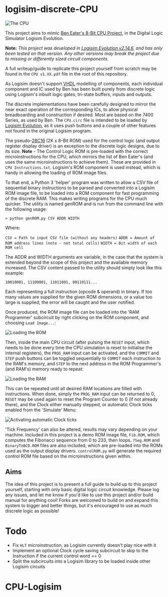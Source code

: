 # logisim-discrete-CPU

![The CPU](https://i.imgur.com/aIL39s7.png)

This project aims to mimic [Ben Eater's 8-Bit CPU Project](https://eater.net/8bit), in the Digital Logic Simulator Logisim Evolution.

**Note:** *This project was developed in [Logisim Evolution v2.14.6](https://github.com/logisim-evolution/logisim-evolution/releases/tag/v2.14.6), and has only been tested on that version. Any other versions may break the project due to missing or differently sized circuit components.*

A full writeup/guide to replicate this project yourself from scratch may be found in the `CPU v1.XX.pdf` file in the root of this repository.

As Logisim doesn't support [VHDL](https://en.wikipedia.org/wiki/VHDL) modelling of components, each individual component and IC used by Ben has been built purely from discrete logic using Logisim's inbuilt logic gates, tri-state buffers, inputs and outputs.

The discrete implementations have been carefully designed to mirror the near exact operation of the corresponding ICs, to allow physical breadboarding and construction if desired. Most are based on the 7400 Series, as used by Ben. The `CPU.circ` file is intended to be loaded by [Logisim Evolution](https://github.com/reds-heig/logisim-evolution), as it uses push buttons and a couple of other features not found in the original Logisim program.

The pseudo-[28C16](http://cva.stanford.edu/classes/cs99s/datasheets/at28c16.pdf) (2K x 8-Bit ROM) used for the control logic (and output register display driver) is an exception to the discrete logic designs, due to its size. **Note** - The Control Logic ROM is pre-loaded with the correct microinstructions for the CPU, which mirrors the list of Ben Eater's (and uses the same microinstructions to achieve them). These are provided in `CPU Instructions.txt`. Logisim's ROM component is used instead, which is handy in allowing the loading of ROM image files. 

To that end, a Python 3 'helper' program was written to allow a CSV file of sequential binary instructions to be parsed and converted into a Logisim ROM image file, to be loaded into a ROM component for fast programming of the discrete RAM. This makes writing programs for the CPU much quicker. The utility is named genROM and is run from the command line with the following usage:

`> python genROM.py CSV ADDR WIDTH`

Where:

`CSV = Path to input CSV file (without any headers)`
`ADDR = Amount of ROM address lines (note - not total cells)`
`WIDTH = Bit width of each ROM cell`

The ADDR and WIDTH arguments are variable, in the case that the system is extended beyond the scope of this project and the available memory increased. The CSV content passed to the utility should simply look like this example:

`10010001, 11100001, 11011001, 00110111...`

Each representing a full instruction (opcode & operand) in binary. If too many values are supplied for the given ROM dimensions, or a value too large is supplied, the error will be caught and the user notified.

Once produced, the ROM image file can be loaded into the 'RAM Programmer' subcircuit by right clicking on the ROM component, and choosing `Load Image...`:

![Loading the ROM](https://i.imgur.com/AEo5FPI.png)

Then, inside the main CPU circuit (after pulsing the `RESET` input, which needs to be done every time the CPU simulation is reset to initialise the internal registers), the `PROG_RAM` input can be activated, and the `COMMIT` and `STEP`  push buttons can be toggled sequentially to `COMMIT` each instruction to the RAM's memory, and `STEP` to the next address in the ROM Programmer's (and RAM's) memory ready to repeat:

![Loading the RAM](https://i.imgur.com/vtcvBFd.png)

This can be repeated until all desired RAM locations are filled with instructions. When done, simply the `PROG_RAM` input can be returned to 0, `RESET` may be used again to reset the Program Counter to 0 (if not already there), and the Clock either manually stepped, or automatic Clock ticks enabled from the 'Simulate' Menu:

![Activating automatic Clock ticks](https://i.imgur.com/7l080oo.png)

'Tick Frequency' can also be altered, results may vary depending on your machine. Included in this project is a demo ROM image file, `Fib.ROM`, which computes the Fibonacci sequence from 0 to 233, then loops. `7Seg.ROM` and `BinaryToBCD.ROM` files are also included, which are pre-loaded into the ROMs used as the output display drivers. `controlROM.py` will generate the required control ROM file based on the microinstructions given within.

## Aims

The idea of this project is to present a full guide to build up to this project yourself, starting with only basic digital logic circuit knowledge. Please log any issues, and let me know if you'd like to use this project and/or build manual for anything cool! Forks are welcomed to build on and expand this system to bigger and better things, but it's encouraged to use as much discrete logic as possible! 

# Todo

 - Fix `HLT` microinstruction, as Logisim currently doesn't play nice with it
 - Implement an optional Clock cycle saving subcircuit to skip to the Instruction if the current control word == 0
 - Split the subcircuits into a Logisim library to be loaded inside other Logisim circuits
# CPU-Logisim
